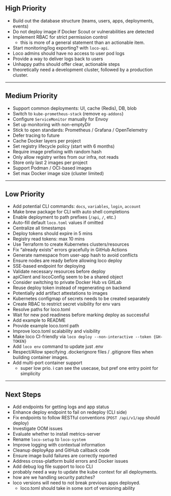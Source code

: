 ## High Priority

- Build out the database structure (teams, users, apps, deployments, events)
- Do not deploy image if Docker Scout or vulnerabilities are detected
- Implement RBAC for strict permission control
  - this is more of a general statement than an actionable item.
- Start monitoring/log exporting? with `loco-api`.
- Loco admins should have no access to user pod logs
- Provide a way to deliver logs back to users
- Unhappy paths should offer clear, actionable steps
- theoretically need a development cluster, followed by a production cluster.

---

## Medium Priority

- Support common deployments: UI, cache (Redis), DB, blob
- Switch to `kube-prometheus-stack` (remove `eg-addons`)
- Configure `ServiceMonitor` manually for Envoy
- Set up monitoring with non-emptyDir
- Stick to open standards: Prometheus / Grafana / OpenTelemetry
- Defer tracing to future
- Cache Docker layers per project
- Set registry lifecycle policy (start with 6 months)
- Require image prefixing with random hash
- Only allow registry writes from our infra, not reads
- Store only last 2 images per project
- Support Podman / OCI-based images
- Set max Docker image size (cluster limited)

---

## Low Priority

- Add potential CLI commands: `docs`, `variables`, `login`, `account`
- Make brew package for CLI with auto shell completions
- Enable deployment to path prefixes (`/api`, `/`, etc.)
- Auto-fill default `loco.toml` values if omitted
- Centralize all timestamps
- Deploy tokens should expire in 5 mins
- Registry read tokens: max 10 mins
- Use Terraform to create Kubernetes clusters/resources
- Fix “already exists” errors gracefully in GitHub Actions
- Generate namespace from user-app hash to avoid conflicts
- Ensure nodes are ready before allowing loco deploy
- SSE-based endpoint for deploying
- Validate necessary resources before deploy
- apiClient and locoConfig seem to be a shared object
- Consider switching to private Docker Hub vs GitLab
- Reuse deploy token instead of regenerating on backend
- Potentially add artifact attestations to images
- Kubernetes configmap of secrets needs to be created separately
- Create RBAC to restrict secret visibility for env vars
- Resolve paths for loco.toml
- Wait for new pod readiness before marking deploy as successful
- Add example to README
- Provide example loco.toml path
- Improve loco.toml scalability and visibility
- Make loco CI-friendly via `loco deploy --non-interactive --token {GH-TOKEN}`
- Add `loco env` command to update just .env
- Respect/Allow specifying .dockerignore files / .gitignore files when building container images.
- Add multi-port container support
  - super low prio. i can see the usecase, but pref one entry point for simplicity

---

## Next Steps

- Add endpoints for getting logs and app status
- Enhance deploy endpoint to fail on redeploy (CLI side)
- Fix endpoints to follow RESTful conventions (`POST /api/v1/app` should deploy)
- Investigate OOM issues
- Evaluate whether to install metrics-server
- Rename `loco-setup` to `loco-system`
- Improve logging with contextual information
- Cleanup deployApp and GitHub callback code
- Ensure image build failures are correctly reported
- Address cross-platform build errors and Docker issues
- Add debug log file support to loco CLI
- probably need a way to update the kube context for all deployments.
- how are we handling security patches?
- loco versions will need to not break previous apps deployed.
  - loco.toml should take in some sort of versioning ability
